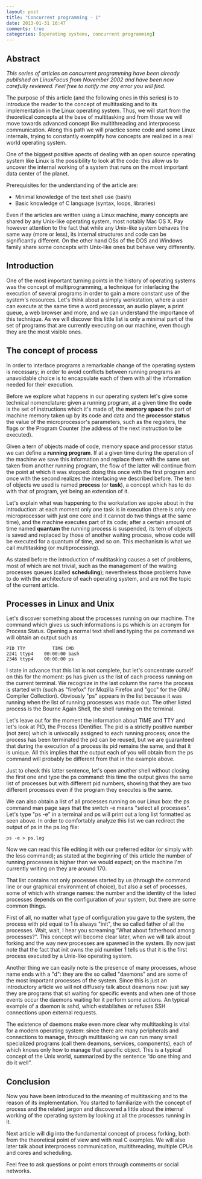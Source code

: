 ```yaml
---
layout: post
title: "Concurrent programming - 1"
date: 2013-01-31 16:47
comments: true
categories: [operating systems, concurrent programming]
---
```


## Abstract

_This series of articles on concurrent programming have been already published on LinuxFocus from November 2002 and have been now carefully reviewed. Feel free to notify me any error you will find._

The purpose of this article (and the following ones in this series) is to introduce the reader to the concept of multitasking and to its implementation in the Linux operating system. Thus, we will start from the theoretical concepts at the base of multitasking and from those we will move towards advanced concept like multithreading and interprocess communication. Along this path we will practice some code and some Linux internals, trying to constantly exemplify how concepts are realized in a real world operating system.

One of the biggest positive apects of dealing with an open source operating system like Linux is the possibility to look at the code: this allow us to uncover the internal working of a system that runs on the most important data center of the planet.

Prerequisites for the understanding of the article are:

* Minimal knowledge of the text shell use (bash)
* Basic knowledge of C language (syntax, loops, libraries)

Even if the articles are written using a Linux machine, many concepts are shared by any Unix-like operating system, most notably Mac OS X. Pay however attention to the fact that while any Unix-like system behaves the same way (more or less), its internal structures and code can be significantly different. On the other hand OSs of the DOS and Windows family share some concepts with Unix-like ones but behave very differently.

## Introduction

One of the most important turning points in the history of operating systems was the concept of multiprogramming, a technique for interlacing the execution of several programs in order to gain a more constant use of the system's resources. Let's think about a simply workstation, where a user can execute at the same time a word processor, an audio player, a print queue, a web browser and more, and we can understand the importance of this technique. As we will discover this little list is only a minimal part of the set of programs that are currently executing on our machine, even though they are the most visible ones.

## The concept of process

In order to interlace programs a remarkable change of the operating system is necessary; in order to avoid conflicts between running programs an unavoidable choice is to encapsulate each of them with all the information needed for their execution.

Before we explore what happens in our operating system let's give some technical nomenclature: given a running program, at a given time the **code**
is the set of instructions which it's made of, the **memory space** the part of machine memory taken up by its code and data and the **processor status** the value of the microprocessor's parameters, such as the registers, the flags or the Program Counter (the address of the next instruction to be executed).

Given a tern of objects made of code, memory space and processor status we can define a **running program**. If at a given time during the operation of the machine we save this information and replace them with the same set taken from another running program, the flow of the latter will continue from the point at which it was stopped: doing this once with the first program and once with the second realizes the interlacing we described before. The tern of objects we used is named **process** (or **task**), a concept which has to do with that of program, yet being an extension of it.

Let's explain what was happening to the workstation we spoke about in the introduction: at each moment only one task is in execution (there is only one microprocessor with just one core and it cannot do two things at the same time), and the machine executes part of its code; after a certain amount of time named **quantum** the running process is suspended, its tern of objects is saved and replaced by those of another waiting process, whose code will be executed for a quantum of time, and so on. This mechanism is what we call multitasking (or multiprocessing).

As stated before the introduction of multitasking causes a set of problems, most of which are not trivial, such as the management of the waiting processes queues (called **scheduling**); nevertheless those problems have to do with the architecture of each operating system, and are not the topic of the current article.

## Processes in Linux and Unix

Let's discover something about the processes running on our machine. The command which gives us such informations is ps which is an acronym for Process Status. Opening a normal text shell and typing the ps command we will obtain an output such as

    PID TTY          TIME CMD
    2241 ttyp4    00:00:00 bash
    2346 ttyp4    00:00:00 ps

I state in advance that this list is not complete, but let's concentrate ourself on this for the moment: ps has given us the list of each process running on the current terminal. We recognize in the last column the name the process is started with (such as "firefox" for Mozilla Firefox and "gcc" for the GNU Compiler Collection). Obviously "ps" appears in the list because it was running when the list of running processes was made out. The other listed process is the Bourne Again Shell, the shell running on the terminal.

Let's leave out for the moment the information about TIME and TTY and let's look at PID, the Process IDentifier. The pid is a strictly positive number (not zero) which is univocally assigned to each running process; once the process has been terminated the pid can be reused, but we are guaranteed that during the execution of a process its pid remains the same, and that it is unique. All this implies that the output each of you will
obtain from the ps command will probably be different from that in the example above.

Just to check this latter sentence, let's open another shell without closing the first one and type the ps command: this time the output gives the same list of processes but with
different pid numbers, showing that they are two different processes even if the program they executes is the same.

We can also obtain a list of all processes running on our Linux box: the ps command man page says that the switch -e means "select all processes". Let's type "ps -e" in a terminal and ps will print out a long list formatted as seen above. In order to comfortably analyze this list we can redirect the output of ps in the ps.log file:

    ps -e > ps.log

Now we can read this file editing it with our preferred editor (or simply with the less command); as stated at the beginning of this article the number of running processes is higher than we would expect; on the machine I'm currently writing on they are around 170.

That list contains not only processes started by us (through the command line or our graphical environment of choice), but also a set of processes, some of which with strange names: the number and the identity of the listed processes depends on the configuration of your system, but there are some common things.

First of all, no matter what type of configuration you gave to the system, the process with pid equal to 1 is always "init", the so called father of all the processes. Wait, wait, I hear you screaming “What about fatherhood among processes?”. This concept will become clear later, when we will talk about forking and the way new processes are spawned in the system. By now just note that the fact that init owns the pid number 1 tells us that it is the first process executed by a Unix-like operating system.

Another thing we can easily note is the presence of many processes, whose name ends with a "d": they are the so called "daemons" and are some of the most important processes of the system. Since this is just an introductory article we will not diffusely talk about deamons now: just say they are programs that sit waiting for specific events and when one of those events occur the daemons waiting for it perform some actions. An typical example of a daemon is sshd, which establishes or refuses SSH connections upon external requests.

The existence of daemons make even more clear why multitasking is vital for a modern operating system: since there are many peripherals and connections to manage, through multitasking we can run many small specialized programs (call them deamons, services, components), each of which knows only how to manage that specific object. This is a typical concept of the Unix world, summarized by the sentence “do one thing and do it well”.

## Conclusion

Now you have been introduced to the meaning of multitasking and to the reason of its implementation. You started to familiarize with the concept of process and the related jargon and discovered a little about the internal working of the operating system by looking at all the processes running in it. 

Next article will dig into the fundamental concept of process forking, both from the theoretical point of view and with real C examples. We will also later talk about interprocess communication, multithreading, multiple CPUs and cores and scheduling.

Feel free to ask questions or point errors through comments or social networks.
